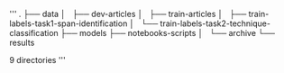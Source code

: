 '''
.
├── data
│   ├── dev-articles
│   ├── train-articles
│   ├── train-labels-task1-span-identification
│   └── train-labels-task2-technique-classification
├── models
├── notebooks-scripts
│   └── archive
└── results

9 directories
'''
